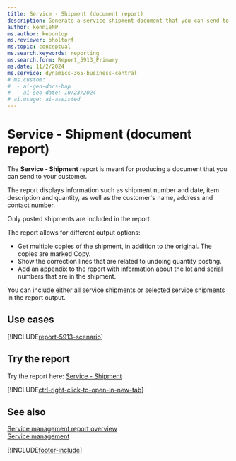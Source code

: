 ```yaml
---
title: Service - Shipment (document report)
description: Generate a service shipment document that you can send to your customer.
author: kennieNP
ms.author: kepontop
ms.reviewer: bholtorf
ms.topic: conceptual
ms.search.keywords: reporting
ms.search.form: Report_5913_Primary
ms.date: 11/2/2024
ms.service: dynamics-365-business-central
# ms.custom:
#  - ai-gen-docs-bap
#  - ai-seo-date: 10/23/2024
# ai.usage: ai-assisted
---
```


# Service - Shipment (document report)

The **Service - Shipment** report is meant for producing a document that you can send to your customer.

The report displays information such as shipment number and date, item description and quantity, as well as the customer's name, address and contact number.

Only posted shipments are included in the report.

The report allows for different output options:
* Get multiple copies of the shipment, in addition to the original. The copies are marked Copy.
* Show the correction lines that are related to undoing quantity posting.
* Add an appendix to the report with information about the lot and serial numbers that are in the shipment.

You can include either all service shipments or selected service shipments in the report output.


## Use cases

[!INCLUDE[report-5913-scenario](../includes/report-5913-scenario-include.md)]

<!-- 

Prompt

Below is a report in an ERP system. Provide 3-4 use cases for different personas working with project management or finance for projects.

Format like this:    
  
As a <persona>, use the report to    
* use case 1  
* use case 2    

Do not capitalize the persona names. 

Do not start lines with "Use the data to"

## Report name
Service - Shipment

## Report description


### What the report does

### Use cases


Please include your data sources and URLs

-->


## Try the report

Try the report here: [Service - Shipment](https://businesscentral.dynamics.com?report=5913)

[!INCLUDE[ctrl-right-click-to-open-in-new-tab](../includes/ctrl-right-click-to-open-in-new-tab.md)]


## See also

[Service management report overview](../service-reports.md)   
[Service management](../service-service.md)    

[!INCLUDE[footer-include](../includes/footer-banner.md)]